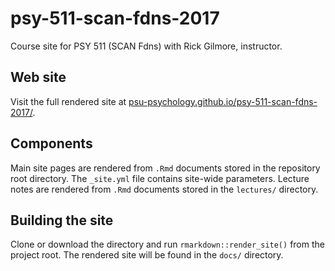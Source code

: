 # psy-511-scan-fdns-2017
Course site for PSY 511 (SCAN Fdns) with Rick Gilmore, instructor.

## Web site

Visit the full rendered site at [psu-psychology.github.io/psy-511-scan-fdns-2017/](http://psu-psychology.github.io/psy-511-scan-fdns-2017/).

## Components

Main site pages are rendered from `.Rmd` documents stored in the repository root directory.
The `_site.yml` file contains site-wide parameters.
Lecture notes are rendered from `.Rmd` documents stored in the `lectures/` directory.

## Building the site

Clone or download the directory and run `rmarkdown::render_site()` from the project root. The rendered site will be found in the `docs/` directory.
